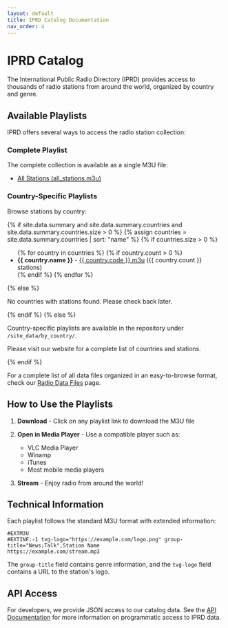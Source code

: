```yaml
---
layout: default
title: IPRD Catalog Documentation
nav_order: 4
---
```


# IPRD Catalog

The International Public Radio Directory (IPRD) provides access to thousands of radio stations from around the world, organized by country and genre.

## Available Playlists

IPRD offers several ways to access the radio station collection:

### Complete Playlist

The complete collection is available as a single M3U file:
- [All Stations (all_stations.m3u)](/site_data/all_stations.m3u)

### Country-Specific Playlists

Browse stations by country:

<!-- Improved error handling for GitHub Actions -->
{% if site.data.summary and site.data.summary.countries and site.data.summary.countries.size > 0 %}
  {% assign countries = site.data.summary.countries | sort: "name" %}
  {% if countries.size > 0 %}
  <ul>
    {% for country in countries %}
      {% if country.count > 0 %}
      <li><strong>{{ country.name }}</strong> - <a href="/site_data/by_country/{{ country.code | downcase }}.m3u">{{ country.code }}.m3u</a> ({{ country.count }} stations)</li>
      {% endif %}
    {% endfor %}
  </ul>
  {% else %}
  <p>No countries with stations found. Please check back later.</p>
  {% endif %}
{% else %}
  <!-- Fallback static content when data is not available in GitHub Actions -->
  <p>Country-specific playlists are available in the repository under <code>/site_data/by_country/</code>.</p>
  <p>Please visit our website for a complete list of countries and stations.</p>
{% endif %}

For a complete list of all data files organized in an easy-to-browse format, check our [Radio Data Files](./data_files.md) page.

## How to Use the Playlists

1. **Download** - Click on any playlist link to download the M3U file
2. **Open in Media Player** - Use a compatible player such as:
   - VLC Media Player
   - Winamp
   - iTunes
   - Most mobile media players

3. **Stream** - Enjoy radio from around the world!

## Technical Information

Each playlist follows the standard M3U format with extended information:

```
#EXTM3U
#EXTINF:-1 tvg-logo="https://example.com/logo.png" group-title="News;Talk",Station Name
https://example.com/stream.mp3
```

The `group-title` field contains genre information, and the `tvg-logo` field contains a URL to the station's logo.

## API Access

For developers, we provide JSON access to our catalog data. See the [API Documentation](/api/) for more information on programmatic access to IPRD data.